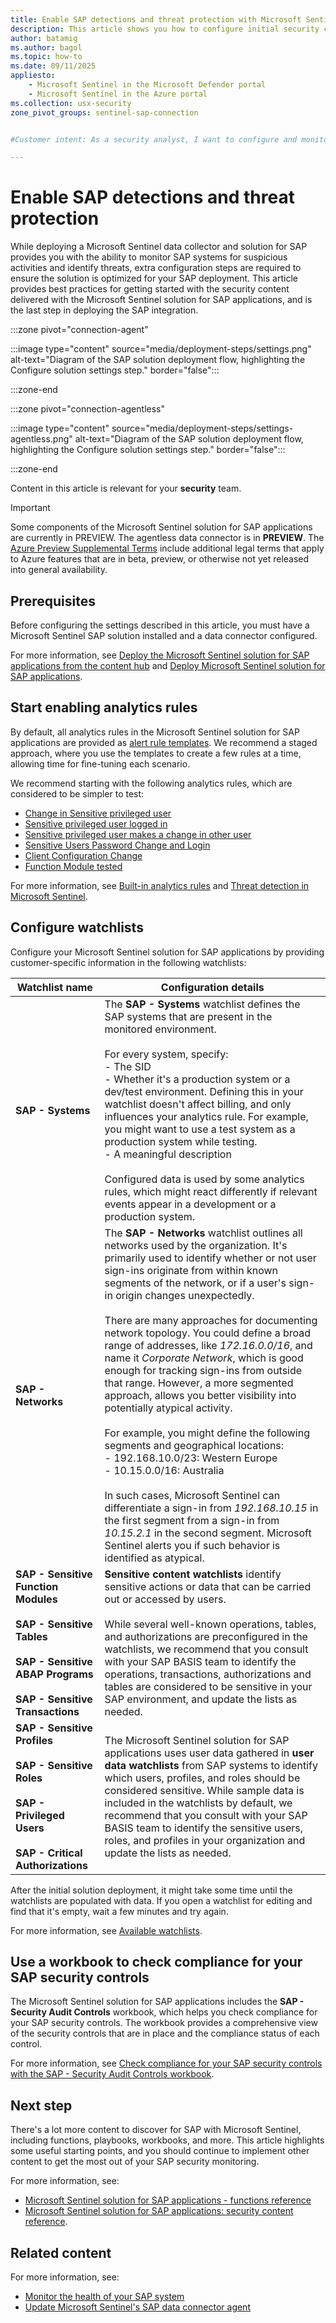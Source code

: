 ```yaml
---
title: Enable SAP detections and threat protection with Microsoft Sentinel
description: This article shows you how to configure initial security content for the Microsoft Sentinel solution for SAP applications in order to start enabling SAP detections and threat protection.
author: batamig
ms.author: bagol
ms.topic: how-to
ms.date: 09/11/2025
appliesto:
    - Microsoft Sentinel in the Microsoft Defender portal
    - Microsoft Sentinel in the Azure portal
ms.collection: usx-security
zone_pivot_groups: sentinel-sap-connection


#Customer intent: As a security analyst, I want to configure and monitor SAP systems using Microsoft Sentinel so that I can detect and respond to suspicious activities and threats effectively.

---
```


# Enable SAP detections and threat protection

While deploying a Microsoft Sentinel data collector and solution for SAP provides you with the ability to monitor SAP systems for suspicious activities and identify threats, extra configuration steps are required to ensure the solution is optimized for your SAP deployment. This article provides best practices for getting started with the security content delivered with the Microsoft Sentinel solution for SAP applications, and is the last step in deploying the SAP integration.

:::zone pivot="connection-agent"

:::image type="content" source="media/deployment-steps/settings.png" alt-text="Diagram of the SAP solution deployment flow, highlighting the Configure solution settings step." border="false":::

:::zone-end

:::zone pivot="connection-agentless"

:::image type="content" source="media/deployment-steps/settings-agentless.png" alt-text="Diagram of the SAP solution deployment flow, highlighting the Configure solution settings step." border="false":::

:::zone-end

Content in this article is relevant for your **security** team.

> [!IMPORTANT]
> Some components of the Microsoft Sentinel solution for SAP applications are currently in PREVIEW. The agentless data connector is in **PREVIEW**. The [Azure Preview Supplemental Terms](https://azure.microsoft.com/support/legal/preview-supplemental-terms/) include additional legal terms that apply to Azure features that are in beta, preview, or otherwise not yet released into general availability.
>

## Prerequisites

Before configuring the settings described in this article, you must have a Microsoft Sentinel SAP solution installed and a data connector configured.

For more information, see [Deploy the Microsoft Sentinel solution for SAP applications from the content hub](deploy-sap-security-content.md) and [Deploy Microsoft Sentinel solution for SAP applications](deployment-overview.md).

## Start enabling analytics rules

By default, all analytics rules in the Microsoft Sentinel solution for SAP applications are provided as [alert rule templates](../manage-analytics-rule-templates.md#manage-template-versions-for-your-scheduled-analytics-rules-in-microsoft-sentinel). We recommend a staged approach, where you use the templates to create a few rules at a time, allowing time for fine-tuning each scenario.

We recommend starting with the following analytics rules, which are considered to be simpler to test:

- [Change in Sensitive privileged user](sap-solution-security-content.md#suspicious-privileges-operations)
- [Sensitive privileged user logged in](sap-solution-security-content.md#suspicious-privileges-operations)
- [Sensitive privileged user makes a change in other user](sap-solution-security-content.md#suspicious-privileges-operations)
- [Sensitive Users Password Change and Login](sap-solution-security-content.md#suspicious-privileges-operations)
- [Client Configuration Change](sap-solution-security-content.md#attempts-to-bypass-sap-security-mechanisms)
- [Function Module tested](sap-solution-security-content.md#persistency)

For more information, see [Built-in analytics rules](sap-solution-security-content.md#built-in-analytics-rules) and [Threat detection in Microsoft Sentinel](../threat-detection.md).

## Configure watchlists

Configure your Microsoft Sentinel solution for SAP applications by providing customer-specific information in the following watchlists:

|Watchlist name  |Configuration details  |
|---------|---------|
|**SAP - Systems**     |  The **SAP - Systems** watchlist defines the SAP systems that are present in the monitored environment. <br><br>For every system, specify: <br>- The SID<br>- Whether it's a production system or a dev/test environment. Defining this in your watchlist doesn't affect billing, and only influences your analytics rule. For example, you might want to use a test system as a production system while testing.<br>- A meaningful description <br><br>Configured data is used by some analytics rules, which might react differently if relevant events appear in a development or a production system.       |
|**SAP - Networks**     |  The **SAP - Networks** watchlist outlines all networks used by the organization. It's primarily used to identify whether or not user sign-ins originate from within known segments of the network, or if a user's sign-in origin changes unexpectedly. <br><br>There are many approaches for documenting network topology. You could define a broad range of addresses, like *172.16.0.0/16*, and name it *Corporate Network*, which is good enough for tracking sign-ins from outside that range. However, a more segmented approach, allows you better visibility into potentially atypical activity. <br><br>For example, you might define the following segments and geographical locations: <br>- 192.168.10.0/23:  Western Europe <br>-  10.15.0.0/16: Australia <br><br>In such cases, Microsoft Sentinel can differentiate a sign-in from *192.168.10.15* in the first segment from a sign-in from *10.15.2.1* in the second segment. Microsoft Sentinel alerts you if such behavior is identified as atypical.       |
|**SAP - Sensitive Function Modules** <br><br>**SAP - Sensitive Tables** <br><br>**SAP - Sensitive ABAP Programs**<br><br>**SAP - Sensitive Transactions**     |  **Sensitive content watchlists** identify sensitive actions or data that can be carried out or accessed by users. <br><br>While several well-known operations, tables, and authorizations are preconfigured in the watchlists, we recommend that you consult with your SAP BASIS team to identify the operations, transactions, authorizations and tables are considered to be sensitive in your SAP environment, and update the lists as needed. |
|**SAP - Sensitive Profiles** <br><br>**SAP - Sensitive Roles**<br><br>**SAP - Privileged Users** <br><br>**SAP - Critical Authorizations** | The Microsoft Sentinel solution for SAP applications uses user data gathered in **user data watchlists** from SAP systems to identify which users, profiles, and roles should be considered sensitive. While sample data is included in the watchlists by default, we recommend that you consult with your SAP BASIS team to identify the sensitive users, roles, and profiles in your organization and update the lists as needed.|

After the initial solution deployment, it might take some time until the watchlists are populated with data. If you open a watchlist for editing and find that it's empty, wait a few minutes and try again.

For more information, see [Available watchlists](sap-solution-security-content.md#available-watchlists).

## Use a workbook to check compliance for your SAP security controls

The Microsoft Sentinel solution for SAP applications includes the **SAP - Security Audit Controls** workbook, which helps you check compliance for your SAP security controls. The workbook provides a comprehensive view of the security controls that are in place and the compliance status of each control.

For more information, see [Check compliance for your SAP security controls with the SAP - Security Audit Controls workbook](sap-audit-controls-workbook.md).

## Next step

There's a lot more content to discover for SAP with Microsoft Sentinel, including functions, playbooks, workbooks, and more. This article highlights some useful starting points, and you should continue to implement other content to get the most out of your SAP security monitoring.

For more information, see:

- [Microsoft Sentinel solution for SAP applications - functions reference](sap-solution-function-reference.md)
- [Microsoft Sentinel solution for SAP applications: security content reference](sap-solution-security-content.md).


## Related content

For more information, see:

- [Monitor the health of your SAP system](../monitor-sap-system-health.md)
- [Update Microsoft Sentinel's SAP data connector agent](update-sap-data-connector.md)
